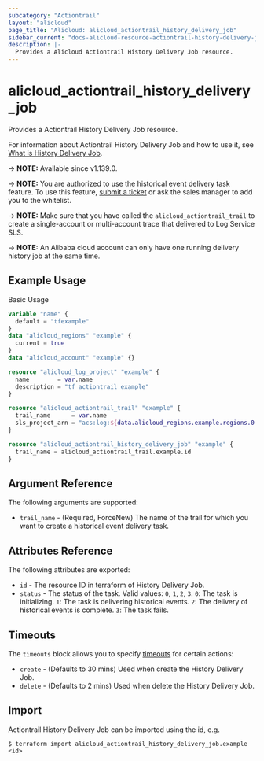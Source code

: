 ```yaml
---
subcategory: "Actiontrail"
layout: "alicloud"
page_title: "Alicloud: alicloud_actiontrail_history_delivery_job"
sidebar_current: "docs-alicloud-resource-actiontrail-history-delivery-job"
description: |-
  Provides a Alicloud Actiontrail History Delivery Job resource.
---
```


# alicloud_actiontrail_history_delivery_job

Provides a Actiontrail History Delivery Job resource.

For information about Actiontrail History Delivery Job and how to use it, see [What is History Delivery Job](https://www.alibabacloud.com/help/en/actiontrail/latest/api-actiontrail-2020-07-06-createdeliveryhistoryjob).

-> **NOTE:** Available since v1.139.0.

-> **NOTE:** You are authorized to use the historical event delivery task feature. To use this feature, [submit a ticket](https://workorder-intl.console.aliyun.com/?spm=a2c63.p38356.0.0.e29f552bb6odNZ#/ticket/createIndex) or ask the sales manager to add you to the whitelist.

-> **NOTE:** Make sure that you have called the `alicloud_actiontrail_trail` to create a single-account or multi-account trace that delivered to Log Service SLS.

-> **NOTE:** An Alibaba cloud account can only have one running delivery history job at the same time.



## Example Usage

Basic Usage

```terraform
variable "name" {
  default = "tfexample"
}
data "alicloud_regions" "example" {
  current = true
}
data "alicloud_account" "example" {}

resource "alicloud_log_project" "example" {
  name        = var.name
  description = "tf actiontrail example"
}

resource "alicloud_actiontrail_trail" "example" {
  trail_name      = var.name
  sls_project_arn = "acs:log:${data.alicloud_regions.example.regions.0.id}:${data.alicloud_account.example.id}:project/${alicloud_log_project.example.name}"
}

resource "alicloud_actiontrail_history_delivery_job" "example" {
  trail_name = alicloud_actiontrail_trail.example.id
}
```

## Argument Reference

The following arguments are supported:

* `trail_name` - (Required, ForceNew) The name of the trail for which you want to create a historical event delivery task.

## Attributes Reference

The following attributes are exported:

* `id` - The resource ID in terraform of History Delivery Job.
* `status` - The status of the task. Valid values: `0`, `1`, `2`, `3`. `0`: The task is initializing. `1`: The task is delivering historical events. `2`: The delivery of historical events is complete. `3`: The task fails.

## Timeouts

The `timeouts` block allows you to specify [timeouts](https://www.terraform.io/docs/configuration-0-11/resources.html#timeouts) for certain actions:

* `create` - (Defaults to 30 mins) Used when create the History Delivery Job.
* `delete` - (Defaults to 2 mins) Used when delete the History Delivery Job.

## Import

Actiontrail History Delivery Job can be imported using the id, e.g.

```shell
$ terraform import alicloud_actiontrail_history_delivery_job.example <id>
```
